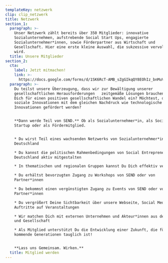 ```yaml
---
templateKey: netzwerk
clip: clip_netzwerk
title: Netzwerk
section_1:
  paragraph: >-
    Unser Netzwerk zählt bereits über 350 Mitglieder: innovative
    Sozialunternehmen, aufstrebende Social Start Ups, engagierte
    Sozialunternehmer*innen, sowie Förderpartner aus Wirtschaft und
    Gesellschaft. Hier eine erste kleine Auswahl, die sukzessive vervollständigt
    wird.
  title: Unsere Mitglieder
section_2:
  cta:
    label: Jetzt mitmachen!
    link: >-
      https://docs.google.com/forms/d/1SK6RcT-AMB_sZgGIkqQY8EOhIz_bnMuVSuJ7zCmd4Mg/viewform?edit_requested=true
  paragraph: >-
    Du teilst unsere Überzeugung, dass wir zur Bewältigung unserer
    gesellschaftlichen Herausforderungen   zeitgemäße Lösungen brauchen? Setzt
    Dich für einen positiven gesellschaftlichen Wandel ein? Möchtest, dass
    soziale Innovationen mit dem gleichen Nachdruck wie technologische
    Innovationen gefördert werden?


    **Dann werde Teil von SEND.** Ob als Sozialunternehmer*in, als Social
    Startup oder als Fördermitglied.


    * Du wirst Teil eines wachsenden Netzwerks von Sozialunternehmer*innen in
    Deutschland

    * Du kannst die politischen Rahmenbedingungen von Social Entrepreneurship in
    Deutschland aktiv mitgestalten

    * In thematischen und regionalen Gruppen kannst Du Dich effektiv vernetzen

    * Du erhältst bevorzugten Zugang zu Workshops von SEND oder von
    Partner*innen 

    * Du bekommst einen vergünstigten Zugang zu Events von SEND oder von
    Partner*innen

    * Du vergrößert Deine Sichtbarkeit über unsere Webseite, Social Media und
    Auftritte auf Veranstaltungen

    * Wir matchen Dich mit externen Unternehmen und Akteur*innen aus der Politik
    und Gesellschaft

    * Als Mitglied unterstützt Du die Entwicklung einer Zukunft, die für
    kommende Generationen tauglich ist!


    **Lass uns Gemeinsam. Wirken.**
  title: Mitglied werden
---
```


